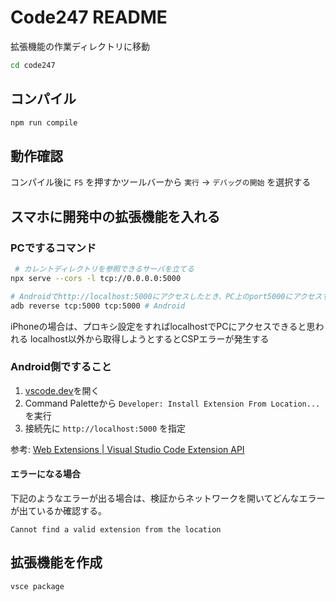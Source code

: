 # Code247 README

拡張機能の作業ディレクトリに移動

```sh
cd code247
```

## コンパイル

```sh
npm run compile
```

## 動作確認

コンパイル後に `F5` を押すかツールバーから `実行` -> `デバッグの開始` を選択する

## スマホに開発中の拡張機能を入れる

### PCでするコマンド

```sh
 # カレントディレクトリを参照できるサーバを立てる
npx serve --cors -l tcp://0.0.0.0:5000

# Androidでhttp://localhost:5000にアクセスしたとき、PC上のport5000にアクセスする
adb reverse tcp:5000 tcp:5000 # Android
```

iPhoneの場合は、プロキシ設定をすればlocalhostでPCにアクセスできると思われる
localhost以外から取得しようとするとCSPエラーが発生する

### Android側ですること

1. [vscode.dev](https://vscode.dev/)を開く
2. Command Paletteから `Developer: Install Extension From Location...` を実行
3. 接続先に `http://localhost:5000` を指定

参考: [Web Extensions | Visual Studio Code Extension API](https://code.visualstudio.com/api/extension-guides/web-extensions#test-your-web-extension-in-vscode.dev)

#### エラーになる場合

下記のようなエラーが出る場合は、検証からネットワークを開いてどんなエラーが出ているか確認する。

```plaintext
Cannot find a valid extension from the location
```

## 拡張機能を作成

```sh
vsce package
```
